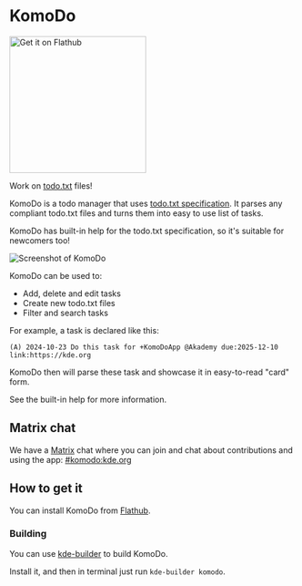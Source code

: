 <!--
    SPDX-FileCopyrightText: 2025 Akseli Lahtinen <akselmo@akselmo.dev>
    SPDX-License-Identifier: CC0-1.0
-->

# KomoDo

<a href='https://flathub.org/apps/org.kde.komodo'><img width='240' alt='Get it on Flathub' src='https://flathub.org/api/badge?locale=en&light'/></a>

Work on [todo.txt](http://todotxt.org/) files!

KomoDo is a todo manager that uses [todo.txt specification](https://github.com/todotxt/todo.txt/blob/master/README.md). 
It parses any compliant todo.txt files and turns them into easy to use list of tasks.

KomoDo has built-in help for the todo.txt specification, so it's suitable for newcomers too!

![Screenshot of KomoDo](https://invent.kde.org/websites/product-screenshots/-/raw/master/komodo/screenshot.png?ref_type=heads)

KomoDo can be used to:
- Add, delete and edit tasks
- Create new todo.txt files
- Filter and search tasks

For example, a task is declared like this:
```
(A) 2024-10-23 Do this task for +KomoDoApp @Akademy due:2025-12-10 link:https://kde.org
```

KomoDo then will parse these task and showcase it in easy-to-read
"card" form.

See the built-in help for more information.

## Matrix chat

We have a [Matrix](https://community.kde.org/Matrix) chat where you can join and 
chat about contributions and using the app: [#komodo:kde.org](https://matrix.to/#/#komodo:kde.org)

## How to get it

You can install KomoDo from [Flathub](https://flathub.org/apps/org.kde.komodo).

### Building

You can use [kde-builder](https://kde-builder.kde.org/en/) to build KomoDo.

Install it, and then in terminal just run `kde-builder komodo`.
